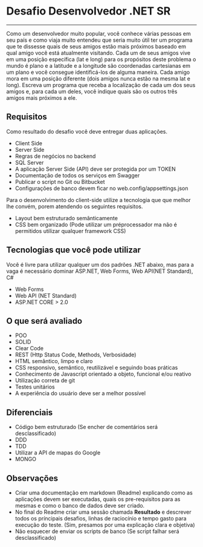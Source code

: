 # Desafio Desenvolvedor .NET SR

----
Como um desenvolvedor muito popular, você conhece várias pessoas em seu país e como viaja muito entendeu que seria muito útil ter um programa que te dissesse quais de seus amigos estão mais próximos baseado em qual amigo você está atualmente visitando.
Cada um de seus amigos vive em uma posição específica (lat e long) para os propósitos deste problema o mundo é plano e a latitude e a longitude são coordenadas cartesianas em um plano e você consegue identificá-los de alguma maneira. Cada amigo mora em uma posição diferente (dois amigos nunca estão na mesma lat e long).
Escreva um programa que receba a localização de cada um dos seus amigos e, para cada um deles, você indique quais são os outros três amigos mais próximos a ele.

## Requisitos

Como resultado do desafio você deve entregar duas aplicações.

* Client Side  
* Server Side
* Regras de negócios no backend
* SQL Server
* A aplicação Server Side (API) deve ser protegida por um TOKEN
* Documentação de todos os serviços em Swagger
* Publicar o script no Git ou Bitbucket
* Configurações de banco devem ficar no web.config/appsettings.json

Para o desenvolvimento do client-side utilize a tecnologia que que melhor lhe convém, porem atendendo os seguintes requisitos.

* Layout bem estruturado semânticamente
* CSS bem organizado (Pode utilizar um préprocessador ma não é permitidos utilizar qualquer framework CSS)

## Tecnologias que você pode utilizar

Você é livre para utilizar qualquer um dos padrões .NET abaixo, mas para a vaga é necessário dominar ASP.NET, Web Forms, Web API(NET Standard), C#

* Web Forms
* Web API (NET Standard)
* ASP.NET CORE > 2.0

## O que será avaliado

* POO
* SOLID
* Clear Code
* REST (Http Status Code, Methods, Verbosidade)
* HTML semântico, limpo e claro
* CSS responsivo, semântico, reutilizável e seguindo boas práticas
* Conhecimento de Javascript orientado a objeto, funcional e/ou reativo
* Utilização correta de git
* Testes unitários
* A experiência do usuário deve ser a melhor possível

## Diferenciais

* Código bem estruturado (Se encher de comentários será desclassificado)
* DDD
* TDD
* Utilizar a API de mapas do Google
* MONGO

## Observações

* Criar uma documentação em markdown (Readme) explicando como as aplicações devem ser executadas, quais os pre-requisitos para as mesmas e como o banco de dados deve ser criado.
* No final do Readme criar uma sessão chamada **Resultado** e descrever todos os príncipais desafios, linhas de raciocínio e tempo gasto para execução do teste. (Sim, presamos por uma explicação clara e objetiva)
* Não esquecer de enviar os scripts de banco (Se script falhar será desclassificado)